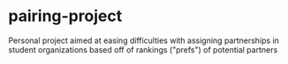 # pairing-project
Personal project aimed at easing difficulties with assigning partnerships in student organizations based off of rankings ("prefs") of potential partners

